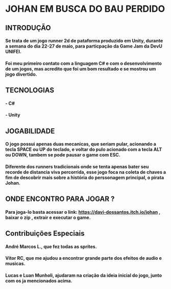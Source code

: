 # JOHAN EM BUSCA DO BAU PERDIDO

## INTRODUÇÃO

#### Se trata de um jogo runner 2d de pataforma produzido em Unity, durante a semana do dia 22-27 de maio, para particpação da Game Jam da DevU UNIFEI.
#### Foi meu primeiro contato com a linguagem C# e com o desenvolvimento de um jogos, mas acredito que foi um bom resultado e se mostrou um jogo divertido.

## TECNOLOGIAS

#### - C#
#### - Unity

## JOGABILIDADE
#### O jogo possui apenas duas mecanicas, que seriam pular, acionando a tecla SPACE ou UP do teclado, e voltar do pulo acionado com a tecla ALT ou DOWN, tambem se pode pausar o game com ESC.
#### Diferente dos runners tradicionais onde se tenta apenas bater seu recorde de distancia viva percorrida, esse jogo foca na coleta de chaves a fim de descobrir mais sobre a história do perssonagem principal, o pirata Johan. 



## ONDE ENCONTRO PARA JOGAR ?

#### Para joga-lo basta acessar o link: https://davi-dossantos.itch.io/johan , baixar o zip , extrair e executar o game.

## Contribuições Especiais
#### André Marcos L., que fez todas as sprites. 
#### Vítor RC, que me ajudou a encontrar grande parte dos efeitos de audio e musicas.
#### Lucas e Luan Munholi, ajudaram na criação da ideia inicial do jogo, junto com os ja mencionados acima.
